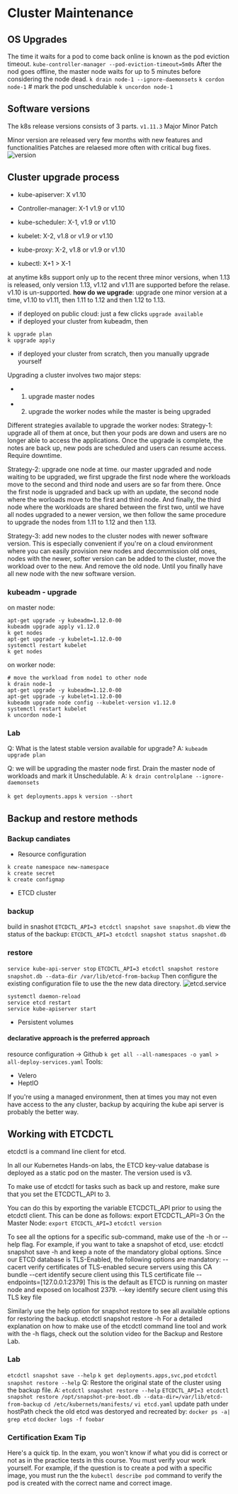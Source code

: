 # Cluster Maintenance
## OS Upgrades
The time it waits for a pod to come back online is known as the pod eviction timeout.
`kube-controller-manager --pod-eviction-timeout=5m0s`
After the nod goes offline, the master node waits for up to 5 minutes before considering the
node dead.
`k drain node-1 --ignore-daemonsets`
`k cordon node-1` # mark the pod unschedulable 
`k uncordon node-1`
## Software versions
The k8s release versions consists of 3 parts.
`v1.11.3` Major Minor Patch

Minor version are released very few months with new features and functionalities
Patches are relaesed more often with critical bug fixes.
![version](https://i.imgur.com/Ml5kJML.png)

## Cluster upgrade process
- kube-apiserver: X v1.10
- Controller-manager: X-1 v1.9 or v1.10
- kube-scheduler: X-1, v1.9 or v1.10
- kubelet: X-2, v1.8 or v1.9 or v1.10
- kube-proxy: X-2, v1.8 or v1.9 or v1.10

- kubectl: X+1 > X-1

at anytime k8s support only up to the recent three minor versions, when 1.13 is released, only version 1.13, v1.12 and v1.11 are supported before the relase.
v1.10 is un-supported.
**how do we upgrade**: upgrade one minor version at a time, v1.10 to v1.11, then 1.11 to 1.12 and then 1.12 to 1.13.
- if deployed on public cloud: just a few clicks `upgrade available`
- if deployed your cluster from kubeadm, then 
``` shell
k upgrade plan
k upgrade apply
```
- if deployed your cluster from scratch, then you manually upgrade yourself

Upgrading a cluster involves two major steps:
  * 1. upgrade master nodes
  * 2. upgrade the worker nodes while the master is being upgraded

Different strategies available to upgrade the worker nodes:
Strategy-1: upgrade all of them at once, but then your pods are down and users are no longer able to access the applications.
Once the upgrade is complete, the notes are back up, new pods are scheduled and users can resume access.
Require downtime.

Strategy-2: upgrade one node at time. our master upgraded and node waiting to be upgraded, we first upgrade the first node where the
workloads move to the second and third node and users are so far from there. Once the first node is upgraded and back up with an update, the second node 
where the worloads move to the first and third node. And finally, the third node where the workloads are shared between the first two,
until we have all nodes upgraded to a newer version, we then follow the same procedure to upgrade the nodes from 1.11 to 1.12 and then 1.13.

Strategy-3: add new nodes to the cluster nodes with newer software version. This is especially convenient if you're on a cloud environment where you can
easily provision new nodes and decommission old ones, nodes with the newer, softer version can be added to the cluster, move the workload over to the new.
And remove the old node. Until you finally have all new node with the new software version.
  
### kubeadm - upgrade
on master node:
``` shell
apt-get upgrade -y kubeadm=1.12.0-00
kubeadm upgrade apply v1.12.0
k get nodes
apt-get upgrade -y kubelet=1.12.0-00
systemctl restart kubelet
k get nodes
```
on worker node:
``` shell
# move the workload from node1 to other node
k drain node-1
apt-get upgrade -y kubeadm=1.12.0-00
apt-get upgrade -y kubelet=1.12.0-00
kubeadm upgrade node config --kubelet-version v1.12.0
systemctl restart kubelet
k uncordon node-1
```
### Lab
Q: What is the latest stable version available for upgrade?
A: `kubeadm upgrade plan`

Q: we will be upgrading the master node first. Drain the master node of workloads and mark it Unschedulable.
A: `k drain controlplane --ignore-daemonsets`

`k get deployments.apps`
`k version --short`

## Backup and restore methods
### Backup candiates
- Resource configuration
``` shell
k create namespace new-namespace
k create secret
k create configmap
```
- ETCD cluster
### backup
build in snashot
`ETCDCTL_API=3 etcdctl snapshot save snapshot.db`
view the status of the backup: `ETCDCTL_API=3 etcdctl snapshot status snapshot.db`
### restore
`service kube-api-server stop`
`ETCDCTL_API=3 etcdctl snapshot restore snapshot.db --data-dir /var/lib/etcd-from-backup`
Then configure the existing configuration file to use the the new data directory.
![etcd.service](https://i.imgur.com/jzvv8CF.png)
``` shell
systemctl daemon-reload
service etcd restart
service kube-apiserver start
```
- Persistent volumes
#### declarative approach is the preferred approach
resource configuration -> Github
`k get all --all-namespaces -o yaml > all-deploy-services.yaml`
Tools:
- Velero
- HeptIO

If you're using a managed environment, then at times you may not even have access to the any cluster,
backup by acquiring the kube api server is probably the better way.

## Working with ETCDCTL
etcdctl is a command line client for etcd.


In all our Kubernetes Hands-on labs, the ETCD key-value database is deployed as a static pod on the master. The version used is v3.

To make use of etcdctl for tasks such as back up and restore, make sure that you set the ETCDCTL_API to 3.


You can do this by exporting the variable ETCDCTL_API prior to using the etcdctl client. This can be done as follows:
export ETCDCTL_API=3
On the Master Node:
`export ETCDCTL_API=3`
`etcdctl version`

To see all the options for a specific sub-command, make use of the -h or --help flag.
For example, if you want to take a snapshot of etcd, use:
etcdctl snapshot save -h and keep a note of the mandatory global options.
Since our ETCD database is TLS-Enabled, the following options are mandatory:
--cacert                                                verify certificates of TLS-enabled secure servers using this CA bundle
--cert                                                    identify secure client using this TLS certificate file
--endpoints=[127.0.0.1:2379]          This is the default as ETCD is running on master node and exposed on localhost 2379.
--key                                                      identify secure client using this TLS key file

Similarly use the help option for snapshot restore to see all available options for restoring the backup.
etcdctl snapshot restore -h
For a detailed explanation on how to make use of the etcdctl command line tool and work with the -h flags, check out the solution video for the Backup and Restore Lab.

### Lab
`etcdctl snapshot save --help`
`k get deployments.apps,svc,pod`
`etcdctl snapshot restore --help`
Q: Restore the original state of the cluster using the backup file.
A:
`etcdctl snapshot restore --help`
`ETCDCTL_API=3 etcdctl snapshot restore /opt/snapshot-pre-boot.db --data-dir=/var/lib/etcd-from-backup`
`cd /etc/kubernets/manifests/`
`vi etcd.yaml` update path under hostPath
check the old etcd was destoryed and recreated by: `docker ps -a| grep etcd`
`docker logs -f foobar`

### Certification Exam Tip
Here's a quick tip. In the exam, you won't know if what you did is correct or not as in the practice tests in this course. You must verify your work yourself. For example, if the question is to create a pod with a specific image, you must run the the `kubectl describe pod` command to verify the pod is created with the correct name and correct image.

